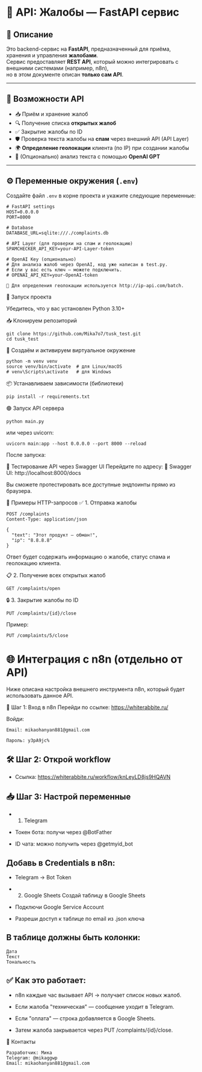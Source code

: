 # 🐍 API: Жалобы — FastAPI сервис

## 📌 Описание

Это backend-сервис на **FastAPI**, предназначенный для приёма, хранения и управления **жалобами**.  
Сервис предоставляет **REST API**, который можно интегрировать с внешними системами (например, n8n),  
но в этом документе описан **только сам API**.

---

## 📂 Возможности API

- 📥 Приём и хранение жалоб
- 🔍 Получение списка **открытых жалоб**
- ✅ Закрытие жалобы по ID
- 🛡 Проверка текста жалобы на **спам** через внешний API (API Layer)
- 🌍 **Определение геолокации** клиента (по IP) при создании жалобы
- 🤖 (Опционально) анализ текста с помощью **OpenAI GPT**

---

## ⚙️ Переменные окружения (`.env`)

Создайте файл `.env` в корне проекта и укажите следующие переменные:

```env
# FastAPI settings
HOST=0.0.0.0
PORT=8000

# Database
DATABASE_URL=sqlite:///./complaints.db

# API Layer (для проверки на спам и геолокацию)
SPAMCHECKER_API_KEY=your-API-Layer-token

# OpenAI Key (опционально)
# Для анализа жалоб через OpenAI, код уже написан в test.py.
# Если у вас есть ключ — можете подключить.
# OPENAI_API_KEY=your-OpenAI-token

🔹 Для определения геолокации используется http://ip-api.com/batch.

```

🚀 Запуск проекта

Убедитесь, что у вас установлен Python 3.10+

📥 Клонируем репозиторий
```
git clone https://github.com/Mika7o7/tusk_test.git
cd tusk_test
```
🐍 Создаём и активируем виртуальное окружение
```
python -m venv venv
source venv/bin/activate  # для Linux/macOS
# venv\Scripts\activate   # для Windows
```
📦 Устанавливаем зависимости (библиотеки)
```
pip install -r requirements.txt
```

🟢 Запуск API сервера

```
python main.py
```

или через uvicorn:
```
uvicorn main:app --host 0.0.0.0 --port 8000 --reload
```

После запуска:

🧪 Тестирование API через Swagger UI
Перейдите по адресу:
📘 Swagger UI: http://localhost:8000/docs

Вы сможете протестировать все доступные эндпоинты прямо из браузера.

📡 Примеры HTTP-запросов
✅ 1. Отправка жалобы

```
POST /complaints
Content-Type: application/json

{
  "text": "Этот продукт — обман!",
  "ip": "8.8.8.8"
}

```
Ответ будет содержать информацию о жалобе, статус спама и геолокацию клиента.

📋 2. Получение всех открытых жалоб
```
GET /complaints/open
```

🔒 3. Закрытие жалобы по ID
```
PUT /complaints/{id}/close
```
Пример:
```
PUT /complaints/5/close
```


# 🌐 Интеграция с n8n (отдельно от API)
Ниже описана настройка внешнего инструмента n8n, который будет использовать данное API.

🔐 Шаг 1: Вход в n8n
Перейди по ссылке: https://whiterabbite.ru/

Войди:
```
Email: mikaohanyan881@gmail.com

Пароль: y3pA9jc%
```
## 🛠 Шаг 2: Открой workflow
  - Ссылка: https://whiterabbite.ru/workflow/knLeyLD8js9HQAVN

## 📥 Шаг 3: Настрой переменные
  - 1. Telegram
  - Токен бота: получи через @BotFather

  - ID чата: можно получить через @getmyid_bot

## Добавь в Credentials в n8n:

  - Telegram → Bot Token

  - 2. Google Sheets
    Создай таблицу в Google Sheets

  - Подключи Google Service Account

  - Разреши доступ к таблице по email из .json ключа

## В таблице должны быть колонки:
```
Дата
Текст
Тональность
```
## ✅ Как это работает:
  - n8n каждые час вызывает API → получает список новых жалоб.

  - Если жалоба "техническая" — сообщение уходит в Telegram.

  - Если "оплата" — строка добавляется в Google Sheets.

  - Затем жалоба закрывается через PUT /complaints/{id}/close.

💬 Контакты
```
Разработчик: Мика
Telegram: @mikaggwp
Email: mikaohanyan881@gmail.com
```
